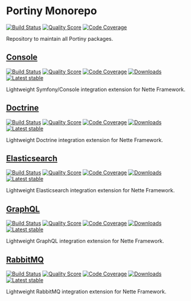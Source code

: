 # Portiny Monorepo

[![Build Status](https://img.shields.io/travis/portiny/portiny.svg?style=flat-square)](https://travis-ci.org/portiny/portiny)
[![Quality Score](https://img.shields.io/scrutinizer/g/portiny/portiny.svg?style=flat-square)](https://scrutinizer-ci.com/g/portiny/portiny)
[![Code Coverage](https://img.shields.io/scrutinizer/coverage/g/portiny/portiny.svg?style=flat-square)](https://scrutinizer-ci.com/g/portiny/portiny)

Repository to maintain all Portiny packages.


## [Console](https://github.com/portiny/console)

[![Build Status](https://img.shields.io/travis/portiny/console.svg?style=flat-square)](https://travis-ci.org/portiny/console)
[![Quality Score](https://img.shields.io/scrutinizer/g/portiny/console.svg?style=flat-square)](https://scrutinizer-ci.com/g/portiny/console)
[![Code Coverage](https://img.shields.io/scrutinizer/coverage/g/portiny/console.svg?style=flat-square)](https://scrutinizer-ci.com/g/portiny/console)
[![Downloads](https://img.shields.io/packagist/dt/portiny/console.svg?style=flat-square)](https://packagist.org/packages/portiny/console)
[![Latest stable](https://img.shields.io/github/tag/portiny/console.svg?style=flat-square)](https://packagist.org/packages/portiny/console)

Lightweight Symfony/Console integration extension for Nette Framework.


## [Doctrine](https://github.com/portiny/doctrine)

[![Build Status](https://img.shields.io/travis/portiny/doctrine.svg?style=flat-square)](https://travis-ci.org/portiny/doctrine)
[![Quality Score](https://img.shields.io/scrutinizer/g/portiny/doctrine.svg?style=flat-square)](https://scrutinizer-ci.com/g/portiny/doctrine)
[![Code Coverage](https://img.shields.io/scrutinizer/coverage/g/portiny/doctrine.svg?style=flat-square)](https://scrutinizer-ci.com/g/portiny/doctrine)
[![Downloads](https://img.shields.io/packagist/dt/portiny/doctrine.svg?style=flat-square)](https://packagist.org/packages/portiny/doctrine)
[![Latest stable](https://img.shields.io/github/tag/portiny/doctrine.svg?style=flat-square)](https://packagist.org/packages/portiny/doctrine)

Lightweight Doctrine integration extension for Nette Framework.


## [Elasticsearch](https://github.com/portiny/elasticsearch)

[![Build Status](https://img.shields.io/travis/portiny/elasticsearch.svg?style=flat-square)](https://travis-ci.org/portiny/elasticsearch)
[![Quality Score](https://img.shields.io/scrutinizer/g/portiny/elasticsearch.svg?style=flat-square)](https://scrutinizer-ci.com/g/portiny/elasticsearch)
[![Code Coverage](https://img.shields.io/scrutinizer/coverage/g/portiny/elasticsearch.svg?style=flat-square)](https://scrutinizer-ci.com/g/portiny/elasticsearch)
[![Downloads](https://img.shields.io/packagist/dt/portiny/elasticsearch.svg?style=flat-square)](https://packagist.org/packages/portiny/elasticsearch)
[![Latest stable](https://img.shields.io/github/tag/portiny/elasticsearch.svg?style=flat-square)](https://packagist.org/packages/portiny/elasticsearch)

Lightweight Elasticsearch integration extension for Nette Framework.


## [GraphQL](https://github.com/portiny/graphql)

[![Build Status](https://img.shields.io/travis/portiny/graphql.svg?style=flat-square)](https://travis-ci.org/portiny/graphql)
[![Quality Score](https://img.shields.io/scrutinizer/g/portiny/graphql.svg?style=flat-square)](https://scrutinizer-ci.com/g/portiny/graphql)
[![Code Coverage](https://img.shields.io/scrutinizer/coverage/g/portiny/graphql.svg?style=flat-square)](https://scrutinizer-ci.com/g/portiny/graphql)
[![Downloads](https://img.shields.io/packagist/dt/portiny/graphql.svg?style=flat-square)](https://packagist.org/packages/portiny/graphql)
[![Latest stable](https://img.shields.io/github/tag/portiny/graphql.svg?style=flat-square)](https://packagist.org/packages/portiny/graphql)

Lightweight GraphQL integration extension for Nette Framework.


## [RabbitMQ](https://github.com/portiny/rabbitmq)

[![Build Status](https://img.shields.io/travis/portiny/rabbitmq.svg?style=flat-square)](https://travis-ci.org/portiny/rabbitmq)
[![Quality Score](https://img.shields.io/scrutinizer/g/portiny/rabbitmq.svg?style=flat-square)](https://scrutinizer-ci.com/g/portiny/rabbitmq)
[![Code Coverage](https://img.shields.io/scrutinizer/coverage/g/portiny/rabbitmq.svg?style=flat-square)](https://scrutinizer-ci.com/g/portiny/rabbitmq)
[![Downloads](https://img.shields.io/packagist/dt/portiny/rabbitmq.svg?style=flat-square)](https://packagist.org/packages/portiny/rabbitmq)
[![Latest stable](https://img.shields.io/github/tag/portiny/rabbitmq.svg?style=flat-square)](https://packagist.org/packages/portiny/rabbitmq)

Lightweight RabbitMQ integration extension for Nette Framework.
